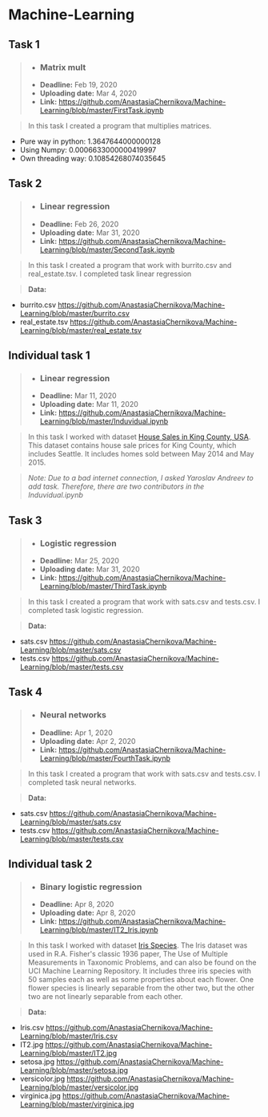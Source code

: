 # Machine-Learning

## Task 1
> -  ### Matrix mult
> -  **Deadline:** Feb 19, 2020
> -  **Uploading date:** Mar 4, 2020 
> -  **Link:** <https://github.com/AnastasiaChernikova/Machine-Learning/blob/master/FirstTask.ipynb>

> In this task I created a program that multiplies matrices. 
- Pure way in python:
  1.3647644000000128
- Using Numpy:
  0.0006633000000419997
- Own threading way:
  0.10854268074035645

## Task 2
> -  ### Linear regression
> -  **Deadline:** Feb 26, 2020
> -  **Uploading date:** Mar 31, 2020
> -  **Link:** <https://github.com/AnastasiaChernikova/Machine-Learning/blob/master/SecondTask.ipynb>

> In this task I created a program that work with burrito.csv and real_estate.tsv. I completed task linear regression

> **Data:** 
- burrito.csv <https://github.com/AnastasiaChernikova/Machine-Learning/blob/master/burrito.csv>
- real_estate.tsv <https://github.com/AnastasiaChernikova/Machine-Learning/blob/master/real_estate.tsv>

## Individual task 1
> -  ### Linear regression
> -  **Deadline:** Mar 11, 2020
> -  **Uploading date:** Mar 11, 2020
> -  **Link:** <https://github.com/AnastasiaChernikova/Machine-Learning/blob/master/Induvidual.ipynb>

> In this task I worked with dataset [House Sales in King County, USA](https://www.kaggle.com/harlfoxem/housesalesprediction). This dataset contains house sale prices for King County, which includes Seattle. It includes homes sold between May 2014 and May 2015.

> _Note: Due to a bad internet connection, I asked Yaroslav Andreev to add task. Therefore, there are two contributors in the Induvidual.ipynb_

## Task 3 
> - ### Logistic regression
> - **Deadline:** Mar 25, 2020
> - **Uploading date:** Mar 31, 2020
> - **Link:** <https://github.com/AnastasiaChernikova/Machine-Learning/blob/master/ThirdTask.ipynb>

> In this task I created a program that work with sats.csv and tests.csv. I completed task logistic regression.

> **Data:** 
- sats.csv <https://github.com/AnastasiaChernikova/Machine-Learning/blob/master/sats.csv>
- tests.csv <https://github.com/AnastasiaChernikova/Machine-Learning/blob/master/tests.csv>

## Task 4 
> - ### Neural networks
> - **Deadline:** Apr 1, 2020 
> - **Uploading date:** Apr 2, 2020
> - **Link:** <https://github.com/AnastasiaChernikova/Machine-Learning/blob/master/FourthTask.ipynb>

> In this task I created a program that work with sats.csv and tests.csv. I completed task neural networks. 

> **Data:** 
- sats.csv <https://github.com/AnastasiaChernikova/Machine-Learning/blob/master/sats.csv>
- tests.csv <https://github.com/AnastasiaChernikova/Machine-Learning/blob/master/tests.csv>

## Individual task 2
> - ### Binary logistic regression
> - **Deadline:** Apr 8, 2020  
> - **Uploading date:** Apr 8, 2020 
> - **Link:** <https://github.com/AnastasiaChernikova/Machine-Learning/blob/master/IT2_Iris.ipynb>

> In this task I worked with dataset [Iris Species](https://www.kaggle.com/uciml/iris). The Iris dataset was used in R.A. Fisher's classic 1936 paper, The Use of Multiple Measurements in Taxonomic Problems, and can also be found on the UCI Machine Learning Repository. It includes three iris species with 50 samples each as well as some properties about each flower. One flower species is linearly separable from the other two, but the other two are not linearly separable from each other.

> **Data:** 
- Iris.csv <https://github.com/AnastasiaChernikova/Machine-Learning/blob/master/Iris.csv>
- IT2.jpg <https://github.com/AnastasiaChernikova/Machine-Learning/blob/master/IT2.jpg>
- setosa.jpg <https://github.com/AnastasiaChernikova/Machine-Learning/blob/master/setosa.jpg>
- versicolor.jpg <https://github.com/AnastasiaChernikova/Machine-Learning/blob/master/versicolor.jpg>
- virginica.jpg <https://github.com/AnastasiaChernikova/Machine-Learning/blob/master/virginica.jpg>

